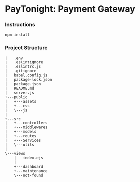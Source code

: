 # PayTonight: Payment Gateway

### Instructions

```cmd
npm install
```

### Project Structure

```tree
|   .env
|   .eslintignore
|   .eslintrc.js
|   .gitignore
|   babel.config.js
|   package-lock.json
|   package.json
|   README.md
|   server.js
+---public
|   +---assets
|   +---css
|   \---js
|
+---src
|   +---controllers
|   +---middlewares
|   +---models
|   +---routes
|   +---Services
|   \---utils
|
\---views
    |   index.ejs
    |
    +---dashboard
    +---maintenance
    \---not-found
```
